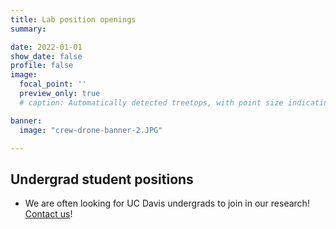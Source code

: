 ```yaml
---
title: Lab position openings
summary:

date: 2022-01-01
show_date: false
profile: false
image:
  focal_point: ''
  preview_only: true
  # caption: Automatically detected treetops, with point size indicating tree height, overlaid on drone-derived orthoimagery from the Tahoe National Forest

banner:
  image: "crew-drone-banner-2.JPG"

---
```


<!--- ## Research staff --->

<!--- - [Spatial Data Scientist](/positions/spatial-data-scientist/) --->
<!--- [Forest Ecology Field & Data Manager](/positions/field-and-data-manager/) --->

<!--- ## Field staff --->

<!---- [Forest Ecology Drone Pilot](/positions/drone-pilot/) --->
<!----  - [Forest Ecology Field Crew Leader (non-UC student)](/positions/field-crew-leader/) --->
<!---- - [Forest Ecology Field Crew Leader (UC student)](/positions/field-crew-leader-ucstudent/) --->
<!---- - [Forest Ecology Field Crew Member (UC student)](/positions/field-crew-member/) --->

<!--- ## Grad students --->

## Undergrad student positions

<!---- - [Drone-based ecology traineeship](/positions/drone-ecology-traineeship) --->
<!---- - [Forest Ecology Field Crew Leader (UC student)](/positions/field-crew-leader-ucstudent/) --->
<!---- - [Forest Ecology Field Crew Member (UC student)](/positions/field-crew-member/) --->
- We are often looking for UC Davis undergrads to join in our research! [Contact us](/#contact)!

&nbsp;
&nbsp;

